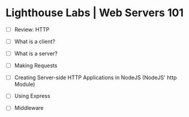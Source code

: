 # Lighthouse Labs | Web Servers 101

* [ ] Review: HTTP
* [ ] What is a client?
* [ ] What is a server?
* [ ] Making Requests
* [ ] Creating Server-side HTTP Applications in NodeJS (NodeJS' http Module)
* [ ] Using Express
* [ ] Middleware

